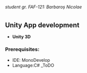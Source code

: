 
###### student gr. FAF-121: Barbaroș Nicolae
#

## Unity App development
  - **Unity 3D**

### Prerequisites:
  - IDE: MonoDevelop
  - Language:C#
_ToDO



